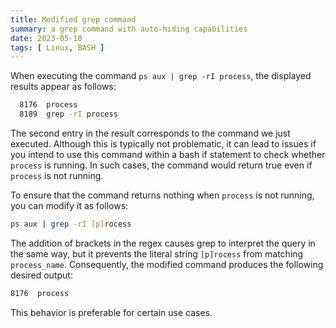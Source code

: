 ```yaml
---
title: Modified grep command
summary: a grep command with auto-hiding capabilities
date: 2023-05-10
tags: [ Linux, BASH ]
---
```


When executing the command `ps aux | grep -rI process`, the displayed results appear as follows:

```bash
  8176  process
  8189  grep -rI process
```

The second entry in the result corresponds to the command we just executed. Although this is typically not problematic, it can lead to issues if you intend to use this command within a bash if statement to check whether `process` is running. In such cases, the command would return true even if `process` is not running.

To ensure that the command returns nothing when `process` is not running, you can modify it as follows:

```bash
ps aux | grep -rI [p]rocess
```

The addition of brackets in the regex causes grep to interpret the query in the same way, but it prevents the literal string `[p]rocess` from matching `process_name`. Consequently, the modified command produces the following desired output:

```bash
8176  process
```

This behavior is preferable for certain use cases.

